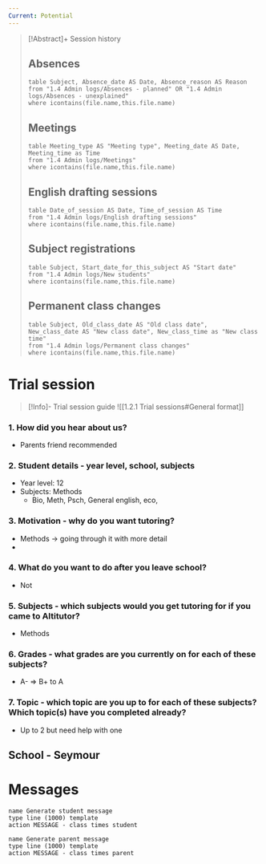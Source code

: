 ```yaml
---
Current: Potential
---
```


> [!Abstract]+ Session history
> ## Absences
> ```dataview
> table Subject, Absence_date AS Date, Absence_reason AS Reason
> from "1.4 Admin logs/Absences - planned" OR "1.4 Admin logs/Absences - unexplained"
> where icontains(file.name,this.file.name)
> ```
> 
> ## Meetings
> ```dataview
> table Meeting_type AS "Meeting type", Meeting_date AS Date, Meeting_time as Time
> from "1.4 Admin logs/Meetings" 
> where icontains(file.name,this.file.name)
> ```
> 
> ## English drafting sessions
> ```dataview
> table Date_of_session AS Date, Time_of_session AS Time
> from "1.4 Admin logs/English drafting sessions"
> where icontains(file.name,this.file.name)
> ```
> 
> ## Subject registrations
> ```dataview
> table Subject, Start_date_for_this_subject AS "Start date"
> from "1.4 Admin logs/New students"
> where icontains(file.name,this.file.name)
> ```
> 
> ## Permanent class changes
> ```dataview
> table Subject, Old_class_date AS "Old class date", New_class_date AS "New class date", New_class_time as "New class time"
> from "1.4 Admin logs/Permanent class changes"
> where icontains(file.name,this.file.name)
> 

# Trial session
> [!Info]- Trial session guide
![[1.2.1 Trial sessions#General format]]
### 1. How did you hear about us?
- Parents friend recommended
### 2. **Student details** - year level, school, subjects
- Year level: 12
- Subjects: Methods
	- Bio, Meth, Psch, General english, eco, 
### 3. **Motivation** - why do you want tutoring?
- Methods -> going through it with more detail
- 
### 4.  What do you want to do after you leave school?
- Not 
### 5. **Subjects** - which subjects would you get tutoring for if you came to Altitutor?
- Methods
### 6. **Grades** - what grades are you currently on for each of these subjects?
- A- => B+ to A
### 7.  **Topic** - which topic are you up to for each of these subjects? Which topic(s) have you completed already?
- Up to 2 but need help with one

School - Seymour
- 
# Messages
```button
name Generate student message
type line (1000) template
action MESSAGE - class times student
```
```button
name Generate parent message
type line (1000) template
action MESSAGE - class times parent
```
